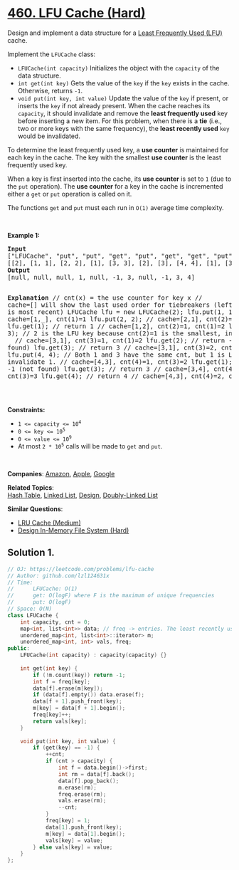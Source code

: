# [460. LFU Cache (Hard)](https://leetcode.com/problems/lfu-cache)

<p>Design and implement a data structure for a <a href="https://en.wikipedia.org/wiki/Least_frequently_used" target="_blank">Least Frequently Used (LFU)</a> cache.</p>
<p>Implement the <code>LFUCache</code> class:</p>
<ul>
	<li><code>LFUCache(int capacity)</code> Initializes the object with the <code>capacity</code> of the data structure.</li>
	<li><code>int get(int key)</code> Gets the value of the <code>key</code> if the <code>key</code> exists in the cache. Otherwise, returns <code>-1</code>.</li>
	<li><code>void put(int key, int value)</code> Update the value of the <code>key</code> if present, or inserts the <code>key</code> if not already present. When the cache reaches its <code>capacity</code>, it should invalidate and remove the <strong>least frequently used</strong> key before inserting a new item. For this problem, when there is a <strong>tie</strong> (i.e., two or more keys with the same frequency), the <strong>least recently used</strong> <code>key</code> would be invalidated.</li>
</ul>
<p>To determine the least frequently used key, a <strong>use counter</strong> is maintained for each key in the cache. The key with the smallest <strong>use counter</strong> is the least frequently used key.</p>
<p>When a key is first inserted into the cache, its <strong>use counter</strong> is set to <code>1</code> (due to the <code>put</code> operation). The <strong>use counter</strong> for a key in the cache is incremented either a <code>get</code> or <code>put</code> operation is called on it.</p>
<p>The functions&nbsp;<code data-stringify-type="code">get</code>&nbsp;and&nbsp;<code data-stringify-type="code">put</code>&nbsp;must each run in <code>O(1)</code> average time complexity.</p>
<p>&nbsp;</p>
<p><strong class="example">Example 1:</strong></p>
<pre><strong>Input</strong>
["LFUCache", "put", "put", "get", "put", "get", "get", "put", "get", "get", "get"]
[[2], [1, 1], [2, 2], [1], [3, 3], [2], [3], [4, 4], [1], [3], [4]]
<strong>Output</strong>
[null, null, null, 1, null, -1, 3, null, -1, 3, 4]

<strong>Explanation</strong>
// cnt(x) = the use counter for key x
// cache=[] will show the last used order for tiebreakers (leftmost element is  most recent)
LFUCache lfu = new LFUCache(2);
lfu.put(1, 1);   // cache=[1,_], cnt(1)=1
lfu.put(2, 2);   // cache=[2,1], cnt(2)=1, cnt(1)=1
lfu.get(1);      // return 1
                 // cache=[1,2], cnt(2)=1, cnt(1)=2
lfu.put(3, 3);   // 2 is the LFU key because cnt(2)=1 is the smallest, invalidate 2.
&nbsp;                // cache=[3,1], cnt(3)=1, cnt(1)=2
lfu.get(2);      // return -1 (not found)
lfu.get(3);      // return 3
                 // cache=[3,1], cnt(3)=2, cnt(1)=2
lfu.put(4, 4);   // Both 1 and 3 have the same cnt, but 1 is LRU, invalidate 1.
                 // cache=[4,3], cnt(4)=1, cnt(3)=2
lfu.get(1);      // return -1 (not found)
lfu.get(3);      // return 3
                 // cache=[3,4], cnt(4)=1, cnt(3)=3
lfu.get(4);      // return 4
                 // cache=[4,3], cnt(4)=2, cnt(3)=3
</pre>
<p>&nbsp;</p>
<p><strong>Constraints:</strong></p>
<ul>
	<li><code>1 &lt;= capacity&nbsp;&lt;= 10<sup>4</sup></code></li>
	<li><code>0 &lt;= key &lt;= 10<sup>5</sup></code></li>
	<li><code>0 &lt;= value &lt;= 10<sup>9</sup></code></li>
	<li>At most <code>2 * 10<sup>5</sup></code>&nbsp;calls will be made to <code>get</code> and <code>put</code>.</li>
</ul>
<p>&nbsp;</p>
<span style="display: none;">&nbsp;</span>

**Companies**:
[Amazon](https://leetcode.com/company/amazon), [Apple](https://leetcode.com/company/apple), [Google](https://leetcode.com/company/google)

**Related Topics**:  
[Hash Table](https://leetcode.com/tag/hash-table/), [Linked List](https://leetcode.com/tag/linked-list/), [Design](https://leetcode.com/tag/design/), [Doubly-Linked List](https://leetcode.com/tag/doubly-linked-list/)

**Similar Questions**:
* [LRU Cache (Medium)](https://leetcode.com/problems/lru-cache/)
* [Design In-Memory File System (Hard)](https://leetcode.com/problems/design-in-memory-file-system/)

## Solution 1.

```cpp
// OJ: https://leetcode.com/problems/lfu-cache
// Author: github.com/lzl124631x
// Time:
//      LFUCache: O(1)
//      get: O(logF) where F is the maximum of unique frequencies
//      put: O(logF)
// Space: O(N)
class LFUCache {
    int capacity, cnt = 0;
    map<int, list<int>> data; // freq -> entries. The least recently used is at the front
    unordered_map<int, list<int>::iterator> m;
    unordered_map<int, int> vals, freq;
public:
    LFUCache(int capacity) : capacity(capacity) {}
    
    int get(int key) {
        if (!m.count(key)) return -1;
        int f = freq[key];
        data[f].erase(m[key]);
        if (data[f].empty()) data.erase(f);
        data[f + 1].push_front(key);
        m[key] = data[f + 1].begin();
        freq[key]++;
        return vals[key];
    }
    
    void put(int key, int value) {
        if (get(key) == -1) {
            ++cnt;
            if (cnt > capacity) {
                int f = data.begin()->first;
                int rm = data[f].back();
                data[f].pop_back();
                m.erase(rm);
                freq.erase(rm);
                vals.erase(rm);
                --cnt;
            }
            freq[key] = 1;
            data[1].push_front(key);
            m[key] = data[1].begin();
            vals[key] = value;
        } else vals[key] = value;
    }
};
```